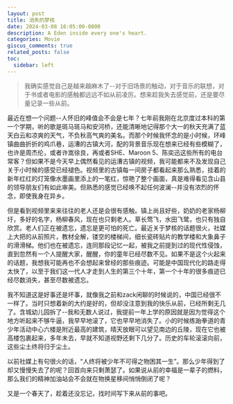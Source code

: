 ```yaml
---
layout: post
title: 消失的梦核
date: 2024-03-08 16:05:00-0800
description: A Eden inside every one's heart.
categories: Movie
giscus_comments: true
related_posts: false
toc:
  sidebar: left
---
```


> 我确实感觉自己是越来越麻木了--对于旧场景的触动，对于音乐的联想，对于书或者电影的感触都远远不如从前凌厉。想来趁我失去感觉前，还是要尽量记录一些从前。

最近在想一个问题--人怀旧的峰值会不会是七年？七年前我刚在北京度过本科的第一个学期，听的歌是斑马斑马和安河桥，还能清晰地记得那个大一的秋天充满了蓝天白云和凉爽的天气，不负秋高气爽的美名。而那个时候我怀念的是小时候，环峰镇曲曲折折的鸡爪巷，运漕的古镇大河，配的背景音乐现在想来已经有些模糊了，也许是周杰伦，或者许嵩徐良，再或者SHE、Maroon 5、陈奕迅这些所有的电台常客？但如果不是今天早上偶然看见的运漕古镇的视频，我可能都来不及发现自己关于小时候的感受已经褪色。视频里的古镇每一间房子都看起来那么熟悉，挂着的新年红红的灯笼像水墨画里添上的一笔红，惊艳了整个画面，真是难得看见含山县的领导朋友们有如此审美。但熟悉的感觉已经唤不起任何波澜--并没有浓烈的怀念，即使我身在异乡。

但是看到视频里来来往往的老人还是会很有感触。镇上尚且好些，奶奶的老家杨柳圩，多好的名字，杨柳春风，现在也只剩老人。草长莺飞，水田飞鹭，也只有独自欣赏。老人们正在被遗忘，遗忘是更可怕的死亡。最近关于梦核的话题很火，社媒上大把的从前照片，教材全解，镂空的楼梯间，细长瓷砖贴片的教学楼和大象鼻子的滑滑梯。他们也在被遗忘，连同那段记忆一起，被我之前提到过的现代性侵蚀，直到忽然有一个人提醒大家，醒醒，你的童年已经尽数不见。如果不是这个火起来的话题，我想我可能再也不会想起来曾经的那些痕迹。可能是中国现代化的路走得太快了，以至于我们这一代人才走到人生的第三个十年，第一个十年的很多痕迹已经尽数消失，甚至尽数被遗忘。

我不知道这是好事还是坏事，就像我之前和zack闲聊的时候说的，中国已经很不一样了。当时只想着新的大约是好的，但却没注意到我的快乐从前，已经所剩无几了。含城幼儿园拆了--我和无数人说过，我提前一年上学的原因就是因为觉得这个地方听起来不够牛逼，我早早地滚了，它也早早地消失了。小的时候练跆拳道的青少年活动中心六楼是附近最高的建筑，晴天放眼可以望见南边的丘陵，现在它也被高楼包裹起来，多年未去，早就不知道视野还剩下几分了。历史的车轮滚滚向前，这些尘土终将归于尘土。

以前社媒上有句很火的话，“人终将被少年不可得之物困其一生”。那么少年得到了却又慢慢失去了的呢？回首向来只剩萧瑟了。如果说从前的幸福是一辈子的燃料，那么我们的精神加油站会不会就在物换星移间悄悄倒闭了呢？

又是一个春天了，趁着还没忘记，找时间写下来从前的事吧。
